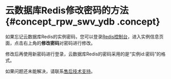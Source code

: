 # 云数据库Redis修改密码的方法 {#concept_rpw_swv_ydb .concept}

如果忘记云数据库Redis的实例密码，您可以登录[Redis控制台](https://kvstore.console.aliyun.com/)，进入实例信息页面，点击右上角的**修改密码**对密码进行修改。

修改后再使用新密码进行登录，云数据库Redis的密码采用的是“实例id:密码”的格式。

如果问题还未能解决，请联系[售后技术支持](https://selfservice.console.aliyun.com/ticket/createIndex.htm?spm=0.0.0.0.Ct3HU6)。


